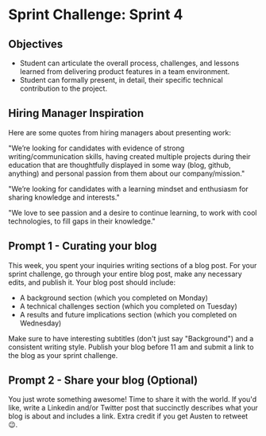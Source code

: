 # Sprint Challenge: Sprint 4

## Objectives

* Student can articulate the overall process, challenges, and lessons learned from delivering product features in a team environment.
* Student can formally present, in detail, their specific technical contribution to the project.

## Hiring Manager Inspiration
Here are some quotes from hiring managers about presenting work:

"We’re looking for candidates with evidence of strong writing/communication skills, having created multiple projects during their education that are thoughtfully displayed in some way (blog, github, anything) and personal passion from them about our company/mission."

"We’re looking for candidates with a learning mindset and enthusiasm for sharing knowledge and interests."

"We love to see passion and a desire to continue learning, to work with cool technologies, to fill gaps in their knowledge."

## Prompt 1 - Curating your blog

This week, you spent your inquiries writing sections of a blog post. For your sprint challenge, go through your entire blog post, make any necessary edits, and publish it. Your blog post should include:

- A background section (which you completed on Monday)
- A technical challenges section (which you completed on Tuesday)
- A results and future implications section (which you completed on Wednesday)

Make sure to have interesting subtitles (don't just say "Background") and a consistent writing style. Publish your blog before 11 am and submit a link to the blog as your sprint challenge.

## Prompt 2 - Share your blog (Optional)

You just wrote something awesome! Time to share it with the world. If you'd like, write a Linkedin and/or Twitter post that succinctly describes what your blog is about and includes a link. Extra credit if you get Austen to retweet 😉.


